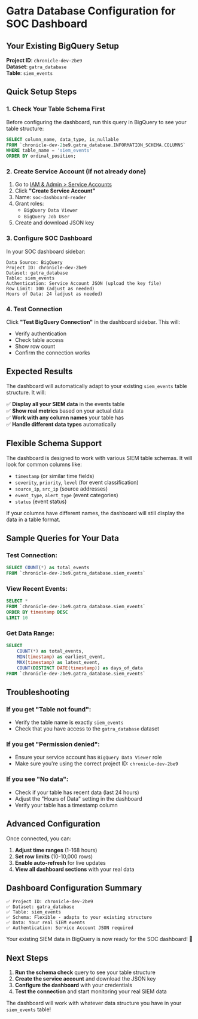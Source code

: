 # Gatra Database Configuration for SOC Dashboard

## Your Existing BigQuery Setup

**Project ID**: `chronicle-dev-2be9`  
**Dataset**: `gatra_database`  
**Table**: `siem_events`

## Quick Setup Steps

### 1. Check Your Table Schema First

Before configuring the dashboard, run this query in BigQuery to see your table structure:

```sql
SELECT column_name, data_type, is_nullable
FROM `chronicle-dev-2be9.gatra_database.INFORMATION_SCHEMA.COLUMNS`
WHERE table_name = 'siem_events'
ORDER BY ordinal_position;
```

### 2. Create Service Account (if not already done)

1. Go to [IAM & Admin > Service Accounts](https://console.cloud.google.com/iam-admin/serviceaccounts?project=chronicle-dev-2be9)
2. Click **"Create Service Account"**
3. Name: `soc-dashboard-reader`
4. Grant roles:
   - `BigQuery Data Viewer`
   - `BigQuery Job User`
5. Create and download JSON key

### 3. Configure SOC Dashboard

In your SOC dashboard sidebar:

```
Data Source: BigQuery
Project ID: chronicle-dev-2be9
Dataset: gatra_database
Table: siem_events
Authentication: Service Account JSON (upload the key file)
Row Limit: 100 (adjust as needed)
Hours of Data: 24 (adjust as needed)
```

### 4. Test Connection

Click **"Test BigQuery Connection"** in the dashboard sidebar. This will:
- Verify authentication
- Check table access
- Show row count
- Confirm the connection works

## Expected Results

The dashboard will automatically adapt to your existing `siem_events` table structure. It will:

✅ **Display all your SIEM data** in the events table  
✅ **Show real metrics** based on your actual data  
✅ **Work with any column names** your table has  
✅ **Handle different data types** automatically  

## Flexible Schema Support

The dashboard is designed to work with various SIEM table schemas. It will look for common columns like:

- `timestamp` (or similar time fields)
- `severity`, `priority`, `level` (for event classification)
- `source_ip`, `src_ip` (source addresses)
- `event_type`, `alert_type` (event categories)
- `status` (event status)

If your columns have different names, the dashboard will still display the data in a table format.

## Sample Queries for Your Data

### Test Connection:
```sql
SELECT COUNT(*) as total_events
FROM `chronicle-dev-2be9.gatra_database.siem_events`
```

### View Recent Events:
```sql
SELECT *
FROM `chronicle-dev-2be9.gatra_database.siem_events`
ORDER BY timestamp DESC
LIMIT 10
```

### Get Data Range:
```sql
SELECT 
    COUNT(*) as total_events,
    MIN(timestamp) as earliest_event,
    MAX(timestamp) as latest_event,
    COUNT(DISTINCT DATE(timestamp)) as days_of_data
FROM `chronicle-dev-2be9.gatra_database.siem_events`
```

## Troubleshooting

### If you get "Table not found":
- Verify the table name is exactly `siem_events`
- Check that you have access to the `gatra_database` dataset

### If you get "Permission denied":
- Ensure your service account has `BigQuery Data Viewer` role
- Make sure you're using the correct project ID: `chronicle-dev-2be9`

### If you see "No data":
- Check if your table has recent data (last 24 hours)
- Adjust the "Hours of Data" setting in the dashboard
- Verify your table has a timestamp column

## Advanced Configuration

Once connected, you can:

1. **Adjust time ranges** (1-168 hours)
2. **Set row limits** (10-10,000 rows)
3. **Enable auto-refresh** for live updates
4. **View all dashboard sections** with your real data

## Dashboard Configuration Summary

```
✅ Project ID: chronicle-dev-2be9
✅ Dataset: gatra_database
✅ Table: siem_events
✅ Schema: Flexible - adapts to your existing structure
✅ Data: Your real SIEM events
✅ Authentication: Service Account JSON required
```

Your existing SIEM data in BigQuery is now ready for the SOC dashboard! 🚀

## Next Steps

1. **Run the schema check** query to see your table structure
2. **Create the service account** and download the JSON key
3. **Configure the dashboard** with your credentials
4. **Test the connection** and start monitoring your real SIEM data

The dashboard will work with whatever data structure you have in your `siem_events` table!
